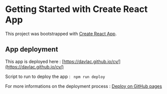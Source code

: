 # Getting Started with Create React App

This project was bootstrapped with [Create React App](https://github.com/facebook/create-react-app).

## App deployment

This app is deployed here : [https://davlac.github.io/cv/](https://davlac.github.io/cv/)

Script to run to deploy the app : `` npm run deploy``

For more informations on the deployment process : [Deploy on GitHub pages](https://github.com/gitname/react-gh-pages)